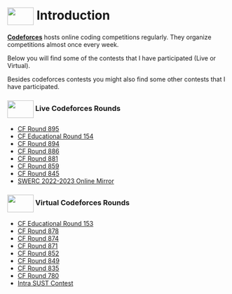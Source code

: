 # <img src = "https://cdn.dribbble.com/users/2206859/screenshots/4955676/hotel_dribble1.gif" align = "center" width = "60px" height = "40px"> Introduction
[**Codeforces**](https://codeforces.com) hosts online coding competitions regularly. They organize competitions almost once every week.

Below you will find some of the contests that I have participated (Live or Virtual).

Besides codeforces contests you might also find some other contests that I have participated.

### <img src = "https://cdn.dribbble.com/users/1138721/screenshots/10809828/media/478d32b2e65c8c3194b7f2154e179231.gif" align = "center" width = "60px" height = "40px"> Live Codeforces Rounds
- [CF Round 895](https://github.com/khalid586/LIve-Virtual-Contests/tree/main/LIve%20Contests/CF%20Round%20895)
- [CF Educational Round 154](https://github.com/khalid586/Live-and-Virtual-Contests/tree/main/LIve%20Contests/CF%20Edu%20Round%20154)
- [CF Round 894](https://github.com/khalid586/Codeforces-LIve-and-Virtual-rounds/tree/main/LIve%20online%20round/CF%20Round%20894)
- [CF Round 886](https://github.com/khalid586/Codeforces-LIve-and-Virtual-rounds/tree/main/LIve%20online%20round/CF%20Round%20886)
- [CF Round 881](https://github.com/khalid586/Codeforces-LIve-and-Virtual-rounds/tree/main/LIve%20online%20round/CF%20Round%20881)
- [CF Round 859](https://github.com/khalid586/Codeforces-LIve-and-Virtual-rounds/tree/main/LIve%20online%20round/CF%20Round%20859)
- [CF Round 845](https://github.com/khalid586/LIve-Virtual-Contests/tree/main/LIve%20online%20round/CF%20Round%20845)
- [SWERC 2022-2023 Online Mirror](https://github.com/khalid586/LIve-Virtual-Contests/tree/main/LIve%20online%20round/SWERC%202022-2023%20-%20Online%20Mirror%20(Unrated%2C%20ICPC%20Rules%2C%20Teams%20Preferred))

### <img src = "https://cdn.dribbble.com/users/2131993/screenshots/4948736/media/421d4ed2f3d23c73d64d20963f61f422.gif" align = "center" width = "60px" height = "40px"> Virtual Codeforces Rounds
- [CF Educational Round 153](https://github.com/khalid586/LIve-Virtual-Contests/tree/main/Virtual%20round/CF%20Edu%20round%20153)
- [CF Round 878](https://github.com/khalid586/LIve-Virtual-Contests/tree/main/Virtual%20round/CF%20round%20878)
- [CF Round 874](https://github.com/khalid586/LIve-Virtual-Contests/tree/main/Virtual%20round/CF%20round%20874)
- [CF Round 871](https://github.com/khalid586/LIve-Virtual-Contests/tree/main/Virtual%20round/CF%20round%20871)
- [CF Round 852](https://github.com/khalid586/LIve-Virtual-Contests/tree/main/Virtual%20round/CF%20round%20852)
- [CF Round 849](https://github.com/khalid586/LIve-Virtual-Contests/tree/main/Virtual%20round/CF%20round%20849)
- [CF Round 835](https://github.com/khalid586/LIve-Virtual-Contests/tree/main/Virtual%20round/CF%20round%20835)
- [CF Round 780](https://github.com/khalid586/LIve-Virtual-Contests/tree/main/Virtual%20round/CF%20round%20780)
- [Intra SUST Contest](https://github.com/khalid586/LIve-Virtual-Contests/tree/main/Virtual%20round/Intra%20SUST%20programming%20contest)
